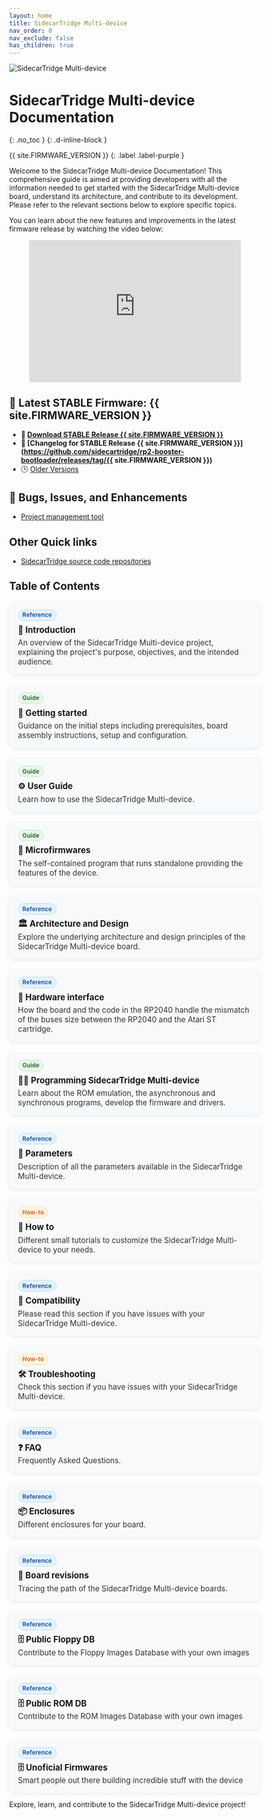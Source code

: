 ```yaml
---
layout: home
title: SidecarTridge Multi-device
nav_order: 0
nav_exclude: false
has_children: true
---
```



![SidecarTridge Multi-device](/sidecartridge-multidevice/assets/images/BOARD-3.1-PICOW-PERSPECTIVE.png)

# SidecarTridge Multi-device Documentation 
{: .no_toc }
{: .d-inline-block }

{{ site.FIRMWARE_VERSION }}
{: .label .label-purple }


Welcome to the SidecarTridge Multi-device Documentation! This comprehensive guide is aimed at providing developers with all the information needed to get started with the SidecarTridge Multi-device board, understand its architecture, and contribute to its development. Please refer to the relevant sections below to explore specific topics.

You can learn about the new features and improvements in the latest firmware release by watching the video below:

<figure class="video_container" style="position: relative; padding-bottom: 56.25%; height: 0; overflow: hidden; max-width: 100%; background: #000;">
    <iframe style="position: absolute; top: 0; left: 0; width: 100%; height: 100%; border: 0;"
        src="https://www.youtube-nocookie.com/embed/S1IZKrRRqhw?iv_load_policy=3&amp;modestbranding=1&amp;playsinline=1&amp;showinfo=0&amp;rel=0&amp;enablejsapi=1;loading=lazy"
        allowfullscreen allowtransparency></iframe>
</figure>


## 🚀 Latest STABLE Firmware: {{ site.FIRMWARE_VERSION }}
* **💾 [Download STABLE Release {{ site.FIRMWARE_VERSION }}](https://sidecartridge.com/downloads)**
* **📝 [Changelog for STABLE Release {{ site.FIRMWARE_VERSION }}](https://github.com/sidecartridge/rp2-booster-bootloader/releases/tag/{{ site.FIRMWARE_VERSION }})**
* 🕒 [Older Versions](https://github.com/sidecartridge/atarist-sidecart-raspberry-pico/releases)

## 🐞 Bugs, Issues, and Enhancements
* [Project management tool](https://github.com/orgs/sidecartridge/projects/2)

## Other Quick links
* [SidecarTridge source code repositories](https://github.com/sidecartridge/)


## Table of Contents

<!-- Card grid + chips (scoped to this section) -->
<style>
  .toc-grid {
    display: grid;
    grid-template-columns: repeat(auto-fit, minmax(280px, 1fr));
    gap: 1.2rem;
    margin-top: 0.75rem;
  }
  .toc-card {
    background: #f8f9fa;
    border-radius: 12px;
    padding: 1rem 1.1rem;
    box-shadow: 0 2px 6px rgba(0,0,0,0.08);
    transition: transform .12s ease, box-shadow .12s ease;
  }
  .toc-card:hover {
    transform: translateY(-2px);
    box-shadow: 0 6px 18px rgba(0,0,0,0.12);
  }
  .toc-card h3 {
    margin: .25rem 0 .35rem 0;
    font-size: 1.05rem;
    line-height: 1.25;
  }
  .toc-card h3 a { text-decoration: none; }
  .toc-card p {
    margin: 0;
    font-size: .95rem;
    color: #333;
  }
  .toc-chip {
    display: inline-block;
    font-size: .72rem;
    font-weight: 600;
    letter-spacing: .02em;
    padding: .22rem .5rem;
    border-radius: 999px;
    margin-bottom: .25rem;
    user-select: none;
  }
  .chip-guide   { background: #e8f5e9; color: #1b5e20; border: 1px solid #c8e6c9; }
  .chip-ref     { background: #e3f2fd; color: #0d47a1; border: 1px solid #bbdefb; }
  .chip-howto   { background: #fff3e0; color: #e65100; border: 1px solid #ffe0b2; }
</style>

<div class="toc-grid">

  <div class="toc-card">
    <span class="toc-chip chip-ref">Reference</span>
    <h3>📘 <a href="/sidecartridge-multidevice/introduction/">Introduction</a></h3>
    <p>An overview of the SidecarTridge Multi-device project, explaining the project's purpose, objectives, and the intended audience.</p>
  </div>

  <div class="toc-card">
    <span class="toc-chip chip-guide">Guide</span>
    <h3>🚀 <a href="/sidecartridge-multidevice/getting_started_v2/">Getting started</a></h3>
    <p>Guidance on the initial steps including prerequisites, board assembly instructions, setup and configuration.</p>
  </div>

  <div class="toc-card">
    <span class="toc-chip chip-guide">Guide</span>
    <h3>⚙️ <a href="/sidecartridge-multidevice/userguide_v2/">User Guide</a></h3>
    <p>Learn how to use the SidecarTridge Multi-device.</p>
  </div>

  <div class="toc-card">
    <span class="toc-chip chip-guide">Guide</span>
    <h3>🔧 <a href="/sidecartridge-multidevice/microfirmwares/">Microfirmwares</a></h3>
    <p>The self-contained program that runs standalone providing the features of the device.</p>
  </div>

  <div class="toc-card">
    <span class="toc-chip chip-ref">Reference</span>
    <h3>🏛️ <a href="/sidecartridge-multidevice/architecture_and_design/">Architecture and Design</a></h3>
    <p>Explore the underlying architecture and design principles of the SidecarTridge Multi-device board.</p>
  </div>

  <div class="toc-card">
    <span class="toc-chip chip-ref">Reference</span>
    <h3>🔌 <a href="/sidecartridge-multidevice/hardware_interface/">Hardware interface</a></h3>
    <p>How the board and the code in the RP2040 handle the mismatch of the buses size between the RP2040 and the Atari ST cartridge.</p>
  </div>

  <!-- <div class="toc-card">
    <span class="toc-chip chip-guide">Guide</span>
    <h3>💻 <a href="/sidecartridge-multidevice/software_development/">Software Development</a></h3>
    <p>Setting up the development environment, compiling the code, debugging, testing and building the firmware.</p>
  </div> -->

  <div class="toc-card">
    <span class="toc-chip chip-guide">Guide</span>
    <h3>👨‍💻 <a href="/sidecartridge-multidevice/programming/">Programming SidecarTridge Multi-device</a></h3>
    <p>Learn about the ROM emulation, the asynchronous and synchronous programs, develop the firmware and drivers.</p>
  </div>

  <div class="toc-card">
    <span class="toc-chip chip-ref">Reference</span>
    <h3>📄 <a href="/sidecartridge-multidevice/parameters/">Parameters</a></h3>
    <p>Description of all the parameters available in the SidecarTridge Multi-device.</p>
  </div>

  <div class="toc-card">
    <span class="toc-chip chip-howto">How-to</span>
    <h3>🔧 <a href="/sidecartridge-multidevice/how_to_v2/">How to</a></h3>
    <p>Different small tutorials to customize the SidecarTridge Multi-device to your needs.</p>
  </div>

  <div class="toc-card">
    <span class="toc-chip chip-ref">Reference</span>
    <h3>🤝 <a href="/sidecartridge-multidevice/compatibility_issues/">Compatibility</a></h3>
    <p>Please read this section if you have issues with your SidecarTridge Multi-device.</p>
  </div>

  <div class="toc-card">
    <span class="toc-chip chip-howto">How-to</span>
    <h3>🛠️ <a href="/sidecartridge-multidevice/troubleshooting/">Troubleshooting</a></h3>
    <p>Check this section if you have issues with your SidecarTridge Multi-device.</p>
  </div>

  <div class="toc-card">
    <span class="toc-chip chip-ref">Reference</span>
    <h3>❓ <a href="/sidecartridge-multidevice/faq_v2/">FAQ</a></h3>
    <p>Frequently Asked Questions.</p>
  </div>

  <div class="toc-card">
    <span class="toc-chip chip-ref">Reference</span>
    <h3>📦 <a href="/sidecartridge-multidevice/cases/">Enclosures</a></h3>
    <p>Different enclosures for your board.</p>
  </div>

  <div class="toc-card">
    <span class="toc-chip chip-ref">Reference</span>
    <h3>🔄 <a href="/sidecartridge-multidevice/revisions/">Board revisions</a></h3>
    <p>Tracing the path of the SidecarTridge Multi-device boards.</p>
  </div>

  <div class="toc-card">
    <span class="toc-chip chip-ref">Reference</span>
    <h3>🗄️ <a href="/sidecartridge-multidevice/publicfloppydb/">Public Floppy DB</a></h3>
    <p>Contribute to the Floppy Images Database with your own images</p>
  </div>

  <div class="toc-card">
    <span class="toc-chip chip-ref">Reference</span>
    <h3>🗄️ <a href="/sidecartridge-multidevice/publicromdb/">Public ROM DB</a></h3>
    <p>Contribute to the ROM Images Database with your own images</p>
  </div>

  <div class="toc-card">
    <span class="toc-chip chip-ref">Reference</span>
    <h3>🗄️ <a href="/sidecartridge-multidevice/unofficial_firmwares/">Unoficial Firmwares</a></h3>
    <p>Smart people out there building incredible stuff with the device</p>
  </div>

</div>


Explore, learn, and contribute to the SidecarTridge Multi-device project!